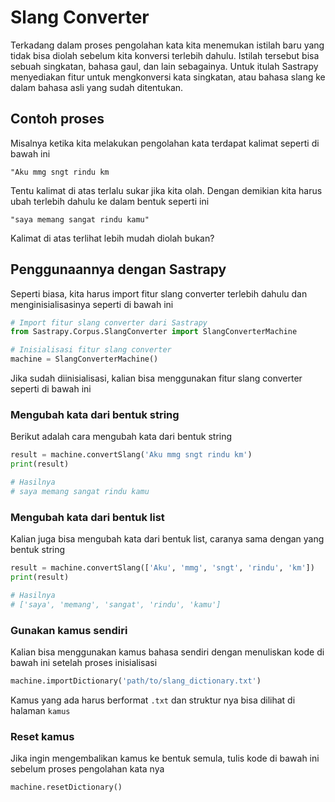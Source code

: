 # Slang Converter
Terkadang dalam proses pengolahan kata kita menemukan istilah baru yang tidak bisa diolah sebelum kita konversi terlebih dahulu. Istilah tersebut bisa sebuah singkatan, bahasa gaul, dan lain sebagainya. Untuk itulah Sastrapy menyediakan fitur untuk mengkonversi kata singkatan, atau bahasa slang ke dalam bahasa asli yang sudah ditentukan.

## Contoh proses
Misalnya ketika kita melakukan pengolahan kata terdapat kalimat seperti di bawah ini
```
"Aku mmg sngt rindu km
```
Tentu kalimat di atas terlalu sukar jika kita olah. Dengan demikian kita harus ubah terlebih dahulu ke dalam bentuk seperti ini
```
"saya memang sangat rindu kamu"
```
Kalimat di atas terlihat lebih mudah diolah bukan?

## Penggunaannya dengan Sastrapy
Seperti biasa, kita harus import fitur slang converter terlebih dahulu dan menginisialisasinya seperti di bawah ini
```python
# Import fitur slang converter dari Sastrapy
from Sastrapy.Corpus.SlangConverter import SlangConverterMachine

# Inisialisasi fitur slang converter
machine = SlangConverterMachine()
```
Jika sudah diinisialisasi, kalian bisa menggunakan fitur slang converter seperti di bawah ini

### Mengubah kata dari bentuk string
Berikut adalah cara mengubah kata dari bentuk string
```python
result = machine.convertSlang('Aku mmg sngt rindu km')
print(result) 

# Hasilnya
# saya memang sangat rindu kamu
```

### Mengubah kata dari bentuk list
Kalian juga bisa mengubah kata dari bentuk list, caranya sama dengan yang bentuk string
```python
result = machine.convertSlang(['Aku', 'mmg', 'sngt', 'rindu', 'km'])
print(result) 

# Hasilnya
# ['saya', 'memang', 'sangat', 'rindu', 'kamu']
```

### Gunakan kamus sendiri
Kalian bisa menggunakan kamus bahasa sendiri dengan menuliskan kode di bawah ini setelah proses inisialisasi
```python
machine.importDictionary('path/to/slang_dictionary.txt')
```
Kamus yang ada harus berformat `.txt` dan struktur nya bisa dilihat di halaman `kamus`

### Reset kamus
Jika ingin mengembalikan kamus ke bentuk semula, tulis kode di bawah ini sebelum proses pengolahan kata nya
```python
machine.resetDictionary()
```